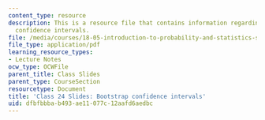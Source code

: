 ```yaml
---
content_type: resource
description: This is a resource file that contains information regarding bootstrap
  confidence intervals.
file: /media/courses/18-05-introduction-to-probability-and-statistics-spring-2014/dfbfbbbab493ae11077c12aafd6aedbc_MIT18_05S14_class24slides.pdf
file_type: application/pdf
learning_resource_types:
- Lecture Notes
ocw_type: OCWFile
parent_title: Class Slides
parent_type: CourseSection
resourcetype: Document
title: 'Class 24 Slides: Bootstrap confidence intervals'
uid: dfbfbbba-b493-ae11-077c-12aafd6aedbc
---
```

